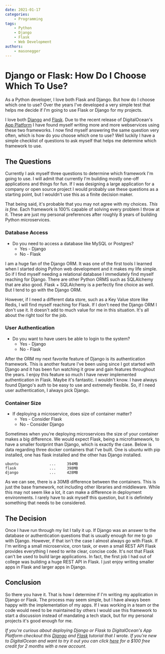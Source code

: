 ```yaml
---
date: 2021-01-17
categories:
    - Programming
tags:
    - Python
    - Django
    - Flask
    - Web Development
authors:
    - masonegger
---
```


# Django or Flask: How Do I Choose Which To Use?

As a Python developer, I love both Flask and Django. But how do I choose which one to use?  Over the years I've developed a very simple test that
helps me decide if I'm going to use Flask or Django for my projects.

<!-- more -->

I love both [Django](https://www.djangoproject.com/) and [Flask](https://flask.palletsprojects.com/). Due to the recent release of DigitalOcean's [App Platform](https://www.digitalocean.com/docs/app-platform/) I have found myself writing more and more webservices using these two frameworks. I now find myself answering the same question very often, which is how do you choose which one to use? Well luckily I have a simple checklist of questions to ask myself that helps me determine which framework to use.

## The Questions
Currently I ask myself three questions to determine which framework I'm going to use. I will admit that currently I'm building mostly one-off applications and things for fun. If I was designing a large application for a company or open source project I would probably use these questions as a starting point, but I wouldn't use this as a finite decision maker.

That being said, it's probable that you may not agree with my choices. _This is fine._ Each framework is 100% capable of solving every problem I throw at it. These are just my personal preferences after roughly 8 years of building Python microservices.

### Database Access

* Do you need to access a database like MySQL or Postgres?
    * Yes - Django
    * No - Flask

I am a huge fan of the Django ORM. It was one of the first tools I learned when I started doing Python web development and it makes my life simple. So if I find myself needing a relational database I immediately find myself reaching for Django. There are other Python ORMS such as SQLAlchemy that are also good. Flask + SQLAlchemy is a perfectly fine choice as well. But I tend to go with the Django ORM. 

However, if I need a different data store, such as a Key Value store like Redis, I will find myself reaching for Flask. If I don't need the Django ORM I don't use it. It doesn't add to much value for me in this situation. It's all about the right tool for the job.

### User Authentication

* Do you want to have users be able to login to the system?
    * Yes - Django
    * No - Flask

After the ORM my next favorite feature of Django is its authentication framework. This is another feature I've been using since I got started with Django and it has been fun watching it grow and gain features throughout the years. I enjoy this feature so much I have never implemented authentication in Flask. Maybe it's fantastic. I wouldn't know. I have always found Django's auth to be easy to use and extremely flexible. So, if I need user authentication, I always pick Django.

### Container Size

* If deploying a microservice, does size of container matter?
    * Yes - Consider Flask
    * No - Consider Django

Sometimes when you're deploying microservices the size of your container makes a big difference. We would expect Flask, being a microframework, to have a smaller footprint than Django, which is exactly the case. Below is data regarding three docker containers that I've built. One is ubuntu with pip installed, one has flask installed and the other has Django installed. 

```
ubuntu              ...     394MB
flask               ...     398MB
django              ...     428MB
```
As we can see, there is a 30MB difference between the containers. This is just the base framework, not including other libraries and middleware. While this may not seem like a lot, it can make a difference in deployment environments. I rarely have to ask myself this question, but it is definitely something that needs to be considered.

## The Decision

Once I have run through my list I tally it up. If Django was an answer to the database or authentication questions that is usually enough for me to go with Django. However, if that isn't the case I almost always go with Flask. If I'm writing a small microservice, cron task, or even a small REST API Flask provides everything I need to write clear, concise code. It's not that Flask can't be used to build large applications. In fact, the first job I had out of college was building a huge REST API in Flask. I just enjoy writing smaller apps in Flask and larger apps in Django. 

## Conclusion

So there you have it. That is how I determine if I'm writing my application in Django or Flask. The process may seem simple, but I have always been happy with the implementation of my apps. If I was working in a team or the code would need to be maintained by others I would use this framework to start a discussion instead of mandating a tech stack, but for my personal projects it's good enough for me. 


_If you're curious about deploying Django or Flask to DigitalOcean's App Platform checkout this [Django](https://www.digitalocean.com/community/tutorials/how-to-deploy-django-to-app-platform) and [Flask](https://www.digitalocean.com/community/tutorials/how-to-deploy-a-flask-app-using-gunicorn-to-app-platform) tutorial that I wrote. If you're new to DigitalOcean and want to try it out you can click [here](https://do.co/mason) for a $100 free credit for 2 months with a new account._